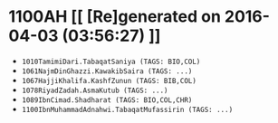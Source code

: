# 1100AH [[ [Re]generated on 2016-04-03 (03:56:27) ]]

* `1010TamimiDari.TabaqatSaniya (TAGS: BIO,COL)`
* `1061NajmDinGhazzi.KawakibSaira (TAGS: ...)`
* `1067HajjiKhalifa.KashfZunun (TAGS: BIB,COL)`
* `1078RiyadZadah.AsmaKutub (TAGS: ...)`
* `1089IbnCimad.Shadharat (TAGS: BIO,COL,CHR)`
* `1100IbnMuhammadAdnahwi.TabaqatMufassirin (TAGS: ...)`
